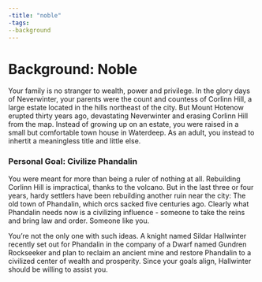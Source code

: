 ```yaml
---
-title: "noble"
-tags:
--background
---
```

# Background: Noble
Your family is no stranger to wealth, power and privilege. In the glory days of Neverwinter, your parents were the count and countess of Corlinn Hill, a large estate located in the hills northeast of the city. But Mount Hotenow erupted thirty years ago, devastating Neverwinter and erasing Corlinn Hill from the map. Instead of growing up on an estate, you were raised in a small but comfortable town house in Waterdeep. As an adult, you instead to inhertit a meaningless title and little else.

### Personal Goal: Civilize Phandalin
You were meant for more than being a ruler of nothing at all. Rebuilding Corlinn Hill is impractical, thanks to the volcano. But in the last three or four years, hardy settlers have been rebuilding another ruin near the city: The old town of Phandalin, which orcs sacked five centuries ago. Clearly what Phandalin needs now is a civilizing influence - someone to take the reins and bring law and order. Someone like you.

You’re not the only one with such ideas. A knight named Sildar Hallwinter recently set out for Phandalin in the company of a Dwarf named Gundren Rockseeker and plan to reclaim an ancient mine and restore Phandalin to a civilized center of wealth and prosperity. Since your goals align, Hallwinter should be willing to assist you.